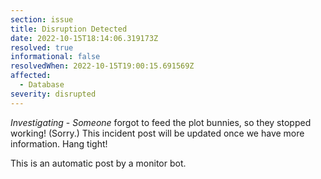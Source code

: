 ```yaml
---
section: issue
title: Disruption Detected
date: 2022-10-15T18:14:06.319173Z
resolved: true
informational: false
resolvedWhen: 2022-10-15T19:00:15.691569Z
affected:
  - Database
severity: disrupted
---
```

*Investigating* - _Someone_ forgot to feed the plot bunnies, so they stopped working! (Sorry.) This incident post will be updated once we have more information. Hang tight!

This is an automatic post by a monitor bot.
        